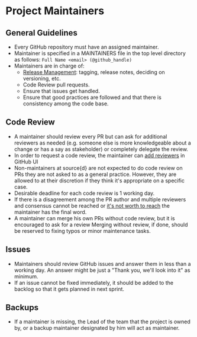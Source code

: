 # Project Maintainers

## General Guidelines

* Every GitHub repository must have an assigned maintainer.
* Maintainer is specified in a MAINTAINERS file in the top level directory as follows: `Full Name <email> (@github_handle)`
* Maintainers are in charge of:
  * [Release Management](releases.md): tagging, release notes, deciding on versioning, etc.
  * Code Review pull requests.
  * Ensure that issues get handled.
  * Ensure that good practices are followed and that there is consistency among the code base.

## Code Review

* A maintainer should review every PR but can ask for additional reviewers as needed (e.g. someone else is more knowledgeable about a change or has a say as stakeholder) or completely delegate the review.
* In order to request a code review, the maintainer can [add reviewers](https://help.github.com/articles/requesting-a-pull-request-review/) in GitHub UI
* Non-maintainers at source{d} are not expected to do code review on PRs they are not asked to as a general practice.  However, they are allowed to at their discretion if they think it's appropriate on a specific case.
* Desirable deadline for each code review is 1 working day.
* If there is a disagreement among the PR author and multiple reviewers and consensus cannot be reached or [it's not worth to reach](http://bikeshed.org/) the maintainer has the final word.
* A maintainer can merge his own PRs without code review, but it is encouraged to ask for a review  Merging without review, if done, should be reserved to fixing typos or minor maintenance tasks.

## Issues

* Maintainers should review GitHub issues and answer them in less than a working day. An answer might be just a "Thank you, we'll look into it" as minimum.
* If an issue cannot be fixed immediately, it should be added to the backlog so that it gets planned in next sprint.

## Backups

* If a maintainer is missing, the Lead of the team that the project is owned by, or a backup maintainer designated by him will act as maintainer.
